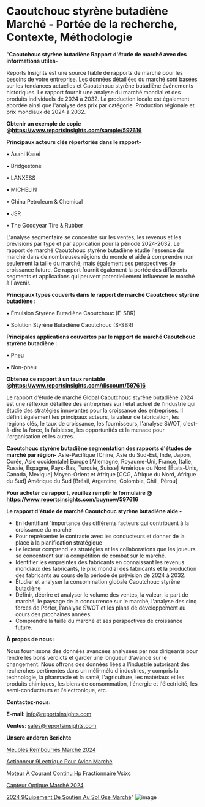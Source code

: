 # Caoutchouc styrène butadiène Marché - Portée de la recherche, Contexte, Méthodologie

"<strong>Caoutchouc styrène butadiène Rapport d'étude de marché avec des informations utiles-</strong>

Reports Insights est une source fiable de rapports de marché pour les besoins de votre entreprise. Les données détaillées du marché sont basées sur les tendances actuelles et Caoutchouc styrène butadiène événements historiques. Le rapport fournit une analyse du marché mondial et des produits individuels de 2024 à 2032. La production locale est également abordée ainsi que l'analyse des prix par catégorie. Production régionale et prix mondiaux de 2024 à 2032.

<strong><b>Obtenir un exemple de copie @</b></strong><a href=https://www.reportsinsights.com/sample/597616><strong><b>https://www.reportsinsights.com/sample/597616</b></strong></a>

<b>Principaux acteurs clés répertoriés dans le rapport-</b>

<b> </b>• Asahi Kasei

• Bridgestone

• LANXESS

• MICHELIN

• China Petroleum & Chemical

• JSR

• The Goodyear Tire & Rubber

L'analyse segmentaire se concentre sur les ventes, les revenus et les prévisions par type et par application pour la période 2024-2032. Le rapport de marché Caoutchouc styrène butadiène étudie l'essence du marché dans de nombreuses régions du monde et aide à comprendre non seulement la taille du marché, mais également ses perspectives de croissance future. Ce rapport fournit également la portée des différents segments et applications qui peuvent potentiellement influencer le marché à l'avenir.

<strong>Principaux types couverts dans le rapport de marché Caoutchouc styrène butadiène :</strong>

• Émulsion Styrène Butadiène Caoutchouc (E-SBR)

• Solution Styrène Butadiène Caoutchouc (S-SBR)

<strong>Principales applications couvertes par le rapport de marché Caoutchouc styrène butadiène :</strong>

• Pneu

• Non-pneu

<strong><b>Obtenez ce rapport à un taux rentable @</b></strong><a href=https://www.reportsinsights.com/discount/597616><strong><b>https://www.reportsinsights.com/discount/597616</b></strong></a>

Le rapport d’étude de marché Global Caoutchouc styrène butadiène 2024 est une réflexion détaillée des entreprises sur l’état actuel de l’industrie qui étudie des stratégies innovantes pour la croissance des entreprises. Il définit également les principaux acteurs, la valeur de fabrication, les régions clés, le taux de croissance, les fournisseurs, l'analyse SWOT, c'est-à-dire la force, la faiblesse, les opportunités et la menace pour l'organisation et les autres.

<strong>Caoutchouc styrène butadiène segmentation des rapports d'études de marché par région-</strong>
Asie-Pacifique [Chine, Asie du Sud-Est, Inde, Japon, Corée, Asie occidentale]
Europe [Allemagne, Royaume-Uni, France, Italie, Russie, Espagne, Pays-Bas, Turquie, Suisse]
Amérique du Nord [États-Unis, Canada, Mexique]
Moyen-Orient et Afrique [CCG, Afrique du Nord, Afrique du Sud]
Amérique du Sud [Brésil, Argentine, Colombie, Chili, Pérou]

<strong>Pour acheter ce rapport, veuillez remplir le formulaire @   <a href=https://www.reportsinsights.com/buynow/597616>https://www.reportsinsights.com/buynow/597616</a></strong>

<strong>Le rapport d'étude de marché Caoutchouc styrène butadiène aide -</strong>
<ul>
  <li>En identifiant 'importance des différents facteurs qui contribuent à la croissance du marché</li>
  <li>Pour représenter le contraste avec les conducteurs et donner de la place à la planification stratégique</li>
  <li>Le lecteur comprend les stratégies et les collaborations que les joueurs se concentrent sur la compétition de combat sur le marché.</li>
  <li>Identifier les empreintes des fabricants en connaissant les revenus mondiaux des fabricants, le prix mondial des fabricants et la production des fabricants au cours de la période de prévision de 2024 à 2032.</li>
  <li>Étudier et analyser la consommation globale Caoutchouc styrène butadiène</li>
  <li>Définir, décrire et analyser le volume des ventes, la valeur, la part de marché, le paysage de la concurrence sur le marché, l'analyse des cinq forces de Porter, l'analyse SWOT et les plans de développement au cours des prochaines années.</li>
  <li>Comprendre la taille du marché et ses perspectives de croissance future.</li>
</ul>
<strong>À propos de nous:</strong>

Nous fournissons des données avancées analysées par nos dirigeants pour rendre les bons verdicts et garder une longueur d'avance sur le changement. Nous offrons des données liées à l'industrie autorisant des recherches pertinentes dans un méli-mélo d'industries, y compris la technologie, la pharmacie et la santé, l'agriculture, les matériaux et les produits chimiques, les biens de consommation, l'énergie et l'électricité, les semi-conducteurs et l'électronique, etc.

<strong>Contactez-nous:</strong>

<strong>E-mail:</strong> <a href=mailto:info@reportsinsights.com>info@reportsinsights.com</a>

<strong>Ventes</strong>: <a href=mailto:sales@reportsinsights.com>sales@reportsinsights.com</a>

<strong>Unsere anderen Berichte</strong>

<a href=https://www.linkedin.com/pulse/meubles-rembourrés-marché-dernier-aperçu-de-la-taille-3clrc/>Meubles Rembourrés Marché 2024</a>

<a href=https://www.linkedin.com/pulse/actionneur-%C3%A9lectrique-pour-avion-march%C3%A9-okqcc/>Actionneur 9Lectrique Pour Avion Marché</a>

<a href=https://www.linkedin.com/pulse/moteur-à-courant-continu-hp-fractionnaire-vsixc/>Moteur À Courant Continu Hp Fractionnaire Vsixc</a>

<a href=https://www.linkedin.com/pulse/capteur-optique-marché-rapport-détude-dedécouverte-x033c/>Capteur Optique Marché 2024</a>

<a href=https://www.linkedin.com/pulse/2024-%C3%A9quipement-de-soutien-au-sol-gse-march%C3%A9-numnc/>2024 9Quipement De Soutien Au Sol Gse Marché</a>"
![image](https://github.com/gayatrid12/RItrends/assets/158473851/3ca268f2-1ab1-4496-bf21-3a92e53b6e3f)
